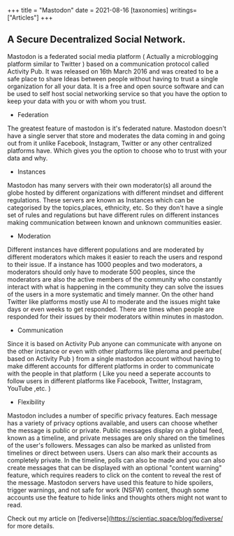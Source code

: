 +++
title = "Mastodon"
date = 2021-08-16
[taxonomies]
writings=["Articles"]
+++

## A Secure Decentralized Social Network.

Mastodon is a federated social media platform ( Actually a microblogging platform similar to Twitter ) based on a communication protocol called Activity Pub. It was released on 16th March 2016 and was created to be a safe place to share Ideas between people without having to trust a single organization for all your data. It is a free and open source software and can be used to self host social networking service so that you have the option to keep your data with you or with whom you trust.

* Federation

The greatest feature of mastodon is it's federated nature. Mastodon doesn't have a single server that store and moderates the data coming in and going out from it unlike Facebook, Instagram, Twitter or any other centralized platforms have. Which gives you the option to choose who to trust with your data and why.

* Instances

Mastodon has many servers with their own moderator(s) all around the globe hosted by different organizations with different mindset and different regulations. These servers are known as Instances which can be categorised by the topics,places, ethnicity, etc. So they don't have a single set of rules and regulations but have different rules on different instances making communication between known and unknown communities easier.

* Moderation

Different instances have different populations and are moderated by different moderators which makes it easier to reach the users and respond to their issue. If a instance has 1000 peoples and two moderators, a moderators should only have to moderate 500 peoples, since the moderators are also the active members of the community who constantly interact with what is happening in the community they can solve the issues of the users in a more systematic and timely manner. On the other hand Twitter like platforms mostly use AI to moderate and the issues might take days or even weeks to get responded. There are times when people are responded for their issues by their moderators within minutes in mastodon.

* Communication

Since it is based on Activity Pub anyone can communicate with anyone on the other instance or even with other platforms like pleroma and peertube( based on Activity Pub ) from a single mastodon account without having to make different accounts for different platforms in order to communicate with the people in that platform ( Like you need a seperate accounts to follow users in different platforms like Facebook, Twitter, Instagram, YouTube ,etc. )

* Flexibility

Mastodon includes a number of specific privacy features. Each message has a variety of privacy options available, and users can choose whether the message is public or private. Public messages display on a global feed, known as a timeline, and private messages are only shared on the timelines of the user's followers. Messages can also be marked as unlisted from timelines or direct between users. Users can also mark their accounts as completely private. In the timeline, polls can also be made and you can also create messages that can be displayed with an optional "content warning" feature, which requires readers to click on the content to reveal the rest of the message. Mastodon servers have used this feature to hide spoilers, trigger warnings, and not safe for work (NSFW) content, though some accounts use the feature to hide links and thoughts others might not want to read.

Check out my article on [fediverse](https://scientiac.space/blog/fediverse/ for more details.
